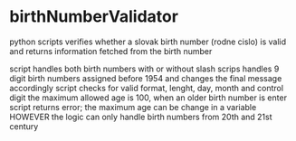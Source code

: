 # birthNumberValidator
python scripts verifies whether a slovak birth number (rodne cislo) is valid and returns information fetched from the birth number

script handles both birth numbers with or without slash
scrips handles 9 digit birth numbers assigned before 1954 and changes the final message accordingly
script checks for valid format, lenght, day, month and control digit
the maximum allowed age is 100, when an older birth number is enter script returns error; the maximum age can be change in a variable
  HOWEVER the logic can only handle birth numbers from 20th and 21st century
